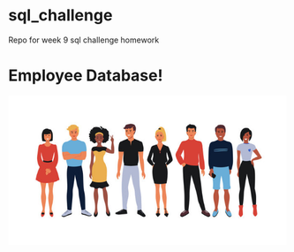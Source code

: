 # sql_challenge
Repo for week 9 sql challenge homework

# Employee Database!

![employees](images/employee_image.jpg)
